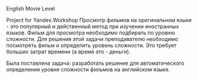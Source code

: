 English Movie Level

Project for Yandex.Workshop
Просмотр фильмов на оригинальном языке - это популярный и действенный метод при изучении иностранных языков.
Фильм для просмотра необходимо подбирать по уровню сложности.
Для решения этой задачи преподавателю необходимо посмотреть фильм и определить 
уровень сложности.
Это требует больших затрат времени (а время это - деньги).

Была поставлена задача: разработать решение для автоматического определения уровня сложности
фильмов на английском языке.
